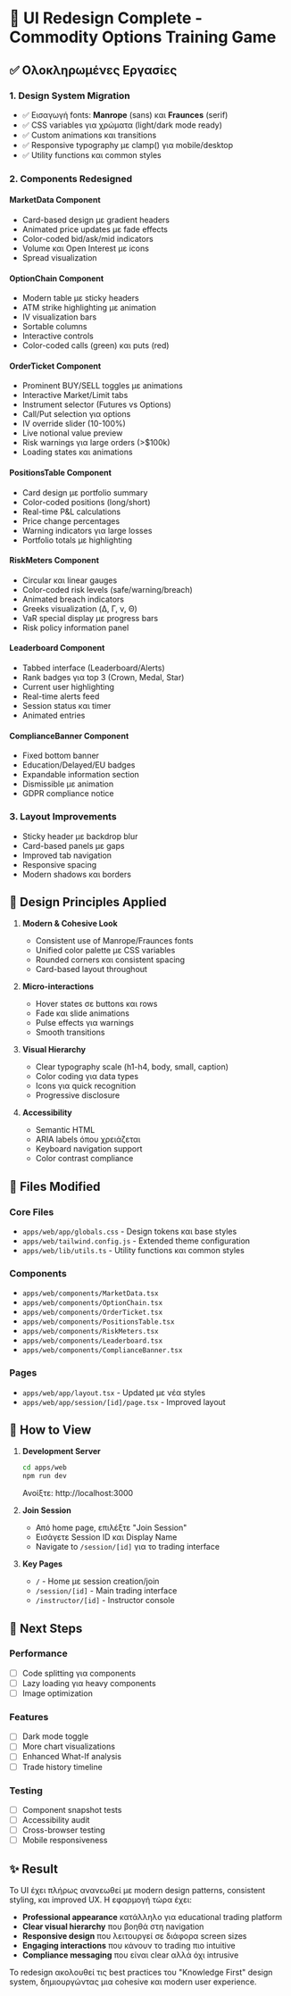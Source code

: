 # 🎨 UI Redesign Complete - Commodity Options Training Game

## ✅ Ολοκληρωμένες Εργασίες

### 1. **Design System Migration** 
- ✅ Εισαγωγή fonts: **Manrope** (sans) και **Fraunces** (serif)
- ✅ CSS variables για χρώματα (light/dark mode ready)
- ✅ Custom animations και transitions
- ✅ Responsive typography με clamp() για mobile/desktop
- ✅ Utility functions και common styles

### 2. **Components Redesigned**

#### MarketData Component
- Card-based design με gradient headers
- Animated price updates με fade effects
- Color-coded bid/ask/mid indicators
- Volume και Open Interest με icons
- Spread visualization

#### OptionChain Component
- Modern table με sticky headers
- ATM strike highlighting με animation
- IV visualization bars
- Sortable columns
- Interactive controls
- Color-coded calls (green) και puts (red)

#### OrderTicket Component  
- Prominent BUY/SELL toggles με animations
- Interactive Market/Limit tabs
- Instrument selector (Futures vs Options)
- Call/Put selection για options
- IV override slider (10-100%)
- Live notional value preview
- Risk warnings για large orders (>$100k)
- Loading states και animations

#### PositionsTable Component
- Card design με portfolio summary
- Color-coded positions (long/short)
- Real-time P&L calculations
- Price change percentages
- Warning indicators για large losses
- Portfolio totals με highlighting

#### RiskMeters Component
- Circular και linear gauges
- Color-coded risk levels (safe/warning/breach)
- Animated breach indicators  
- Greeks visualization (Δ, Γ, ν, Θ)
- VaR special display με progress bars
- Risk policy information panel

#### Leaderboard Component
- Tabbed interface (Leaderboard/Alerts)
- Rank badges για top 3 (Crown, Medal, Star)
- Current user highlighting
- Real-time alerts feed
- Session status και timer
- Animated entries

#### ComplianceBanner Component
- Fixed bottom banner
- Education/Delayed/EU badges
- Expandable information section
- Dismissible με animation
- GDPR compliance notice

### 3. **Layout Improvements**
- Sticky header με backdrop blur
- Card-based panels με gaps
- Improved tab navigation
- Responsive spacing
- Modern shadows και borders

## 🎯 Design Principles Applied

1. **Modern & Cohesive Look**
   - Consistent use of Manrope/Fraunces fonts
   - Unified color palette με CSS variables
   - Rounded corners και consistent spacing
   - Card-based layout throughout

2. **Micro-interactions**
   - Hover states σε buttons και rows
   - Fade και slide animations
   - Pulse effects για warnings
   - Smooth transitions

3. **Visual Hierarchy**
   - Clear typography scale (h1-h4, body, small, caption)
   - Color coding για data types
   - Icons για quick recognition
   - Progressive disclosure

4. **Accessibility**
   - Semantic HTML
   - ARIA labels όπου χρειάζεται
   - Keyboard navigation support
   - Color contrast compliance

## 📁 Files Modified

### Core Files
- `apps/web/app/globals.css` - Design tokens και base styles
- `apps/web/tailwind.config.js` - Extended theme configuration
- `apps/web/lib/utils.ts` - Utility functions και common styles

### Components
- `apps/web/components/MarketData.tsx`
- `apps/web/components/OptionChain.tsx`
- `apps/web/components/OrderTicket.tsx`
- `apps/web/components/PositionsTable.tsx`
- `apps/web/components/RiskMeters.tsx`
- `apps/web/components/Leaderboard.tsx`
- `apps/web/components/ComplianceBanner.tsx`

### Pages
- `apps/web/app/layout.tsx` - Updated με νέα styles
- `apps/web/app/session/[id]/page.tsx` - Improved layout

## 🚀 How to View

1. **Development Server**
   ```bash
   cd apps/web
   npm run dev
   ```
   Ανοίξτε: http://localhost:3000

2. **Join Session**
   - Από home page, επιλέξτε "Join Session"
   - Εισάγετε Session ID και Display Name
   - Navigate to `/session/[id]` για το trading interface

3. **Key Pages**
   - `/` - Home με session creation/join
   - `/session/[id]` - Main trading interface
   - `/instructor/[id]` - Instructor console

## 🔧 Next Steps

### Performance
- [ ] Code splitting για components
- [ ] Lazy loading για heavy components
- [ ] Image optimization

### Features
- [ ] Dark mode toggle
- [ ] More chart visualizations
- [ ] Enhanced What-If analysis
- [ ] Trade history timeline

### Testing
- [ ] Component snapshot tests
- [ ] Accessibility audit
- [ ] Cross-browser testing
- [ ] Mobile responsiveness

## ✨ Result

Το UI έχει πλήρως ανανεωθεί με modern design patterns, consistent styling, και improved UX. Η εφαρμογή τώρα έχει:

- **Professional appearance** κατάλληλο για educational trading platform
- **Clear visual hierarchy** που βοηθά στη navigation
- **Responsive design** που λειτουργεί σε διάφορα screen sizes
- **Engaging interactions** που κάνουν το trading πιο intuitive
- **Compliance messaging** που είναι clear αλλά όχι intrusive

Το redesign ακολουθεί τις best practices του "Knowledge First" design system, δημιουργώντας μια cohesive και modern user experience.

